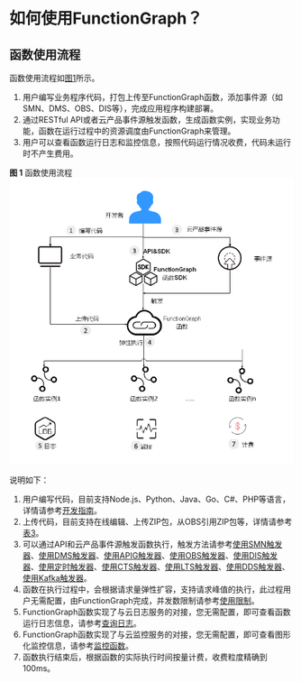 # 如何使用FunctionGraph？<a name="ZH-CN_TOPIC_0149027342"></a>

## 函数使用流程<a name="section19758931103620"></a>

函数使用流程如[图1](#fig27511549111319)所示。

1.  用户编写业务程序代码，打包上传至FunctionGraph函数，添加事件源（如SMN、DMS、OBS、DIS等），完成应用程序构建部署。
2.  通过RESTful API或者云产品事件源触发函数，生成函数实例，实现业务功能，函数在运行过程中的资源调度由FunctionGraph来管理。
3.  用户可以查看函数运行日志和监控信息，按照代码运行情况收费，代码未运行时不产生费用。

**图 1**  函数使用流程<a name="fig27511549111319"></a>  
![](figures/函数使用流程.png "函数使用流程")

说明如下：

1.  用户编写代码，目前支持Node.js、Python、Java、Go、C\#、PHP等语言，详情请参考[开发指南](https://support.huaweicloud.com/devg-functiongraph/functiongraph_02_0101.html)。
2.  上传代码，目前支持在线编辑、上传ZIP包，从OBS引用ZIP包等，详情请参考[表3](函数管理.md#table1742559193710)。
3.  可以通过API和云产品事件源触发函数执行，触发方法请参考[使用SMN触发器](使用SMN触发器.md)、[使用DMS触发器](使用DMS触发器.md)、[使用APIG触发器](使用APIG触发器.md)、[使用OBS触发器](使用OBS触发器.md)、[使用DIS触发器](使用DIS触发器.md)、[使用定时触发器](使用定时触发器.md)、[使用CTS触发器](使用CTS触发器.md)、[使用LTS触发器](使用LTS触发器.md)、[使用DDS触发器](使用DDS触发器.md)、[使用Kafka触发器](使用Kafka触发器.md)。
4.  函数在执行过程中，会根据请求量弹性扩容，支持请求峰值的执行，此过程用户无需配置，由FunctionGraph完成，并发数限制请参考[使用限制](https://support.huaweicloud.com/productdesc-functiongraph/functiongraph_01_0150.html)。
5.  FunctionGraph函数实现了与云日志服务的对接，您无需配置，即可查看函数运行日志信息，请参考[查询日志](函数监控.md#section1358342733911)。
6.  FunctionGraph函数实现了与云监控服务的对接，您无需配置，即可查看图形化监控信息，请参考[监控函数](函数监控.md#section10908414121714)。
7.  函数执行结束后，根据函数的实际执行时间按量计费，收费粒度精确到100ms。

